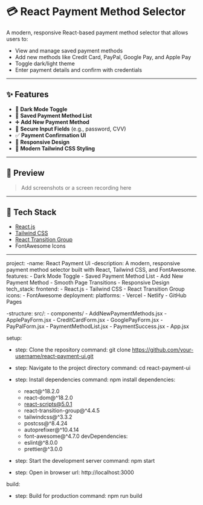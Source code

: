 # 💳 React Payment Method Selector

A modern, responsive React-based payment method selector that allows users to:
- View and manage saved payment methods
- Add new methods like Credit Card, PayPal, Google Pay, and Apple Pay
- Toggle dark/light theme
- Enter payment details and confirm with credentials

---

## ✨ Features

- 🔘 **Dark Mode Toggle**
- 💾 **Saved Payment Method List**
- ➕ **Add New Payment Method**
- 🔐 **Secure Input Fields** (e.g., password, CVV)
- ✅ **Payment Confirmation UI**
- 📱 **Responsive Design**
- 🎨 **Modern Tailwind CSS Styling**

---

## 📸 Preview

> Add screenshots or a screen recording here

---

## 🚀 Tech Stack

- [React.js](https://reactjs.org/)
- [Tailwind CSS](https://tailwindcss.com/)
- [React Transition Group](https://reactcommunity.org/react-transition-group/)
- FontAwesome Icons

---

project:
  -name: React Payment UI
  -description: A modern, responsive payment method selector built with React, Tailwind CSS, and FontAwesome.
  features:
    - Dark Mode Toggle
    - Saved Payment Method List
    - Add New Payment Method
    - Smooth Page Transitions
    - Responsive Design
  tech_stack:
    frontend:
      - React.js
      - Tailwind CSS
      - React Transition Group
    icons:
      - FontAwesome
  deployment:
    platforms:
      - Vercel
      - Netlify
      - GitHub Pages

-structure:
  src/:
    - components/
      - AddNewPaymentMethods.jsx
      - ApplePayForm.jsx
      - CreditCardForm.jsx
      - GooglePayForm.jsx
      - PayPalForm.jsx
      - PaymentMethodList.jsx
      - PaymentSuccess.jsx
    - App.jsx

setup:
  - step: Clone the repository
    command: git clone https://github.com/your-username/react-payment-ui.git

  - step: Navigate to the project directory
    command: cd react-payment-ui

  - step: Install dependencies
    command: npm install
    dependencies:
      - react@^18.2.0
      - react-dom@^18.2.0
      - react-scripts@5.0.1
      - react-transition-group@^4.4.5
      - tailwindcss@^3.3.2
      - postcss@^8.4.24
      - autoprefixer@^10.4.14
      - font-awesome@^4.7.0
    devDependencies:
      - eslint@^8.0.0
      - prettier@^3.0.0

  - step: Start the development server
    command: npm start

  - step: Open in browser
    url: http://localhost:3000

build:
  - step: Build for production
    command: npm run build


